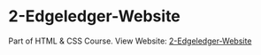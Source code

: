# 2-Edgeledger-Website
Part of HTML &amp; CSS Course.
View Website: [2-Edgeledger-Website](https://nirmal-palanichamy.github.io/2-Edgeledger-Website/)

